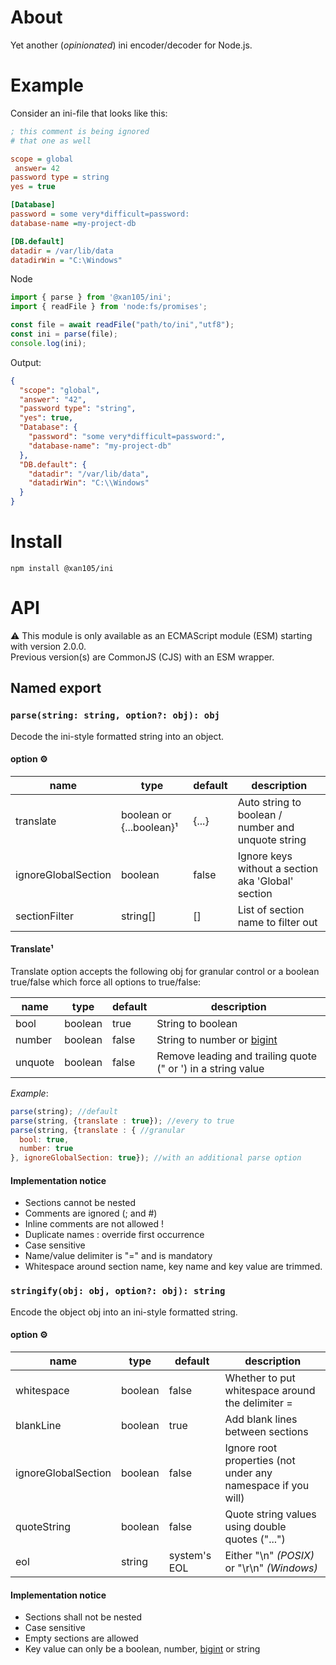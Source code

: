 About
=====

Yet another (_opinionated_) ini encoder/decoder for Node.js.

Example
=======

Consider an ini-file that looks like this:

```ini
; this comment is being ignored
# that one as well

scope = global
 answer= 42
password type = string
yes = true

[Database]
password = some very*difficult=password:
database-name =my-project-db

[DB.default]
datadir = /var/lib/data
datadirWin = "C:\Windows"
```

Node

```js
import { parse } from '@xan105/ini';
import { readFile } from 'node:fs/promises';

const file = await readFile("path/to/ini","utf8");
const ini = parse(file);
console.log(ini);
```

Output:

```json
{
  "scope": "global",
  "answer": "42",
  "password type": "string",
  "yes": true,
  "Database": {
    "password": "some very*difficult=password:",
    "database-name": "my-project-db"
  },
  "DB.default": {
    "datadir": "/var/lib/data",
    "datadirWin": "C:\\Windows"
  }
}
```

Install
=======

```
npm install @xan105/ini
```

API
===

⚠️ This module is only available as an ECMAScript module (ESM) starting with version 2.0.0.<br />
Previous version(s) are CommonJS (CJS) with an ESM wrapper.

## Named export

### `parse(string: string, option?: obj): obj`

Decode the ini-style formatted string into an object.

#### option ⚙️

|name|type|default|description|
|----|----|-------|-----------|
|translate|boolean or {...boolean}¹|{...}|Auto string to boolean / number and unquote string|
|ignoreGlobalSection|boolean|false|Ignore keys without a section aka 'Global' section|
|sectionFilter|string[]|[]|List of section name to filter out|

#### Translate¹

Translate option accepts the following obj for granular control or a boolean true/false which force all options to true/false:

|name|type|default|description|
|----|----|-------|-----------|
|bool|boolean|true|String to boolean|
|number|boolean|false|String to number or [bigint](https://developer.mozilla.org/en-US/docs/Web/JavaScript/Reference/Global_Objects/BigInt)|
|unquote|boolean|false|Remove leading and trailing quote (" or ') in a string value|

_Example_: 

```js
parse(string); //default
parse(string, {translate : true}); //every to true
parse(string, {translate : { //granular
  bool: true,
  number: true
}, ignoreGlobalSection: true}); //with an additional parse option

```

#### Implementation notice

- Sections cannot be nested
- Comments are ignored (; and #)
- Inline comments are not allowed !
- Duplicate names : override first occurrence
- Case sensitive
- Name/value delimiter is "=" and is mandatory
- Whitespace around section name, key name and key value are trimmed.

### `stringify(obj: obj, option?: obj): string`

Encode the object obj into an ini-style formatted string.

#### option ⚙️

|name|type|default|description|
|----|----|-------|-----------|
|whitespace|boolean|false|Whether to put whitespace around the delimiter =|
|blankLine|boolean|true|Add blank lines between sections|
|ignoreGlobalSection|boolean|false|Ignore root properties (not under any namespace if you will)|
|quoteString|boolean|false|Quote string values using double quotes ("...")|
|eol|string|system's EOL|Either "\n" _(POSIX)_ or "\r\n" _(Windows)_|

#### Implementation notice

- Sections shall not be nested
- Case sensitive
- Empty sections are allowed
- Key value can only be a boolean, number, [bigint](https://developer.mozilla.org/en-US/docs/Web/JavaScript/Reference/Global_Objects/BigInt) or string
